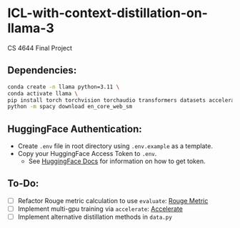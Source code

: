 # ICL-with-context-distillation-on-llama-3

CS 4644 Final Project

## Dependencies:

```bash
conda create -n llama python=3.11 \
conda activate llama \
pip install torch torchvision torchaudio transformers datasets accelerate huggingface_hub python-dotenv pandas rouge-score sentencepiece spacy summa \
python -m spacy download en_core_web_sm
```

## HuggingFace Authentication:

-   Create `.env` file in root directory using `.env.example` as a template.
-   Copy your HuggingFace Access Token to `.env`.
    -   See [HuggingFace Docs](https://huggingface.co/docs/hub/en/security-tokens) for information on how to get token.

## To-Do:

-   [ ] Refactor Rouge metric calculation to use `evaluate`: [Rouge Metric](https://huggingface.co/spaces/evaluate-metric/rouge)
-   [ ] Implement multi-gpu training via `accelerate`: [Accelerate](https://huggingface.co/docs/transformers/en/accelerate)
-   [ ] Implement alternative distillation methods in `data.py`
